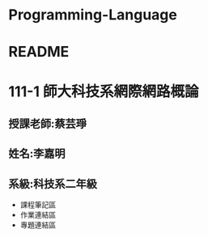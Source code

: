 # Programming-Language
# README
111-1 師大科技系網際網路概論
==
授課老師:蔡芸琤  <br />
--
姓名:李嘉明  <br />
--
系級:科技系二年級  <br />
--
* 課程筆記區
* 作業連結區
* 專題連結區

